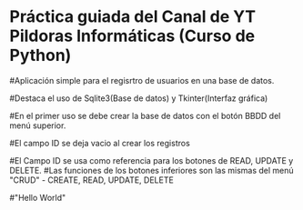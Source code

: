 # Práctica guiada del Canal de YT Pildoras Informáticas (Curso de Python)

#Aplicación simple para el regisrtro de usuarios en una base de datos.

#Destaca el uso de Sqlite3(Base de datos) y Tkinter(Interfaz gráfica)

#En el primer uso se debe crear la base de datos con el botón BBDD del menú superior.

#El campo ID se deja vacio al crear los registros

#El Campo ID se usa como referencia para los botones de READ, UPDATE y DELETE.
#Las funciones de los botones inferiores son las mismas del menú "CRUD" - CREATE, READ, UPDATE, DELETE

#"Hello World"
